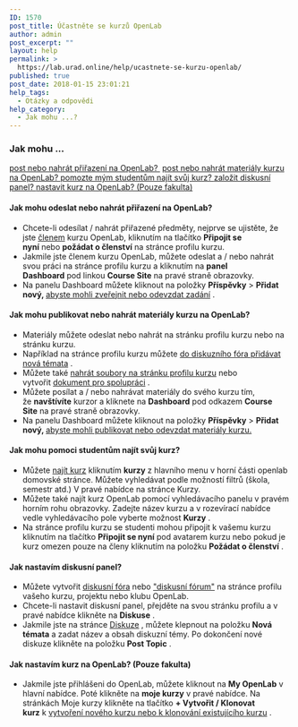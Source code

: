 ```yaml
---
ID: 1570
post_title: Účastněte se kurzů OpenLab
author: admin
post_excerpt: ""
layout: help
permalink: >
  https://lab.urad.online/help/ucastnete-se-kurzu-openlab/
published: true
post_date: 2018-01-15 23:01:21
help_tags:
  - Otázky a odpovědi
help_category:
  - Jak mohu ...?
---
```

<h3>Jak mohu ...</h3>
<a href="https://lab.urad.online/help/ucastnete-se-kurzu-openlab/#postassignments">post nebo nahrát přiřazení na OpenLab? </a>
<a href="https://lab.urad.online/help/ucastnete-se-kurzu-openlab/#postmaterials">post nebo nahrát materiály kurzu na OpenLab?
</a><a href="https://lab.urad.online/help/ucastnete-se-kurzu-openlab/#findcourse">pomozte mým studentům najít svůj kurz?
</a><a href="https://lab.urad.online/help/ucastnete-se-kurzu-openlab/#discussion">založit diskusní panel?
</a><a href="https://lab.urad.online/help/ucastnete-se-kurzu-openlab/#setupcourse">nastavit kurz na OpenLab? (Pouze fakulta)</a><a name="postassignments"></a>
<h4>Jak mohu odeslat nebo nahrát přiřazení na OpenLab?</h4>
<ul>
 	<li>Chcete-li odesílat / nahrát přiřazené předměty, nejprve se ujistěte, že jste <a href="https://lab.urad.online/help/joining-a-course/">členem</a> kurzu OpenLab, kliknutím na tlačítko <strong>Připojit se nyní</strong> nebo <strong>požádat o členství</strong> na stránce profilu kurzu.</li>
 	<li>Jakmile jste členem kurzu OpenLab, můžete odeslat a / nebo nahrát svou práci na stránce profilu kurzu a kliknutím na <strong>panel Dashboard</strong> pod linkou <strong>Course Site</strong> na pravé straně obrazovky.</li>
 	<li>Na panelu Dashboard můžete kliknout na položky <strong>Příspěvky</strong> &gt; <strong>Přidat nový, </strong><a href="https://lab.urad.online/help/writing-a-post/">abyste mohli zveřejnit nebo odevzdat zadání</a> .<a name="postmaterials"></a></li>
</ul>
<h4>Jak mohu publikovat nebo nahrát materiály kurzu na OpenLab?</h4>
<ul>
 	<li>Materiály můžete odeslat nebo nahrát na stránku profilu kurzu nebo na stránku kurzu.</li>
 	<li>Například na stránce profilu kurzu můžete <a href="https://lab.urad.online/help/discussion-forums/">do diskuzního fóra přidávat nová témata</a> .</li>
 	<li>Můžete také <a href="https://lab.urad.online/help/using-files/">nahrát soubory na stránku profilu kurzu</a> nebo vytvořit <a href="https://lab.urad.online/help/using-docs/">dokument pro spolupráci</a> .</li>
 	<li>Můžete posílat a / nebo nahrávat materiály do svého kurzu tím, že <strong>navštívíte</strong> kurzor a kliknete na <strong>Dashboard</strong> pod odkazem <strong>Course Site</strong> na pravé straně obrazovky.</li>
 	<li>Na panelu Dashboard můžete kliknout na položky <strong>Příspěvky</strong> &gt; <strong>Přidat nový, </strong><a href="https://lab.urad.online/help/writing-a-post/">abyste mohli publikovat nebo odevzdat materiály kurzu.</a><a name="findcourse"></a></li>
</ul>
<h4>Jak mohu pomoci studentům najít svůj kurz?</h4>
<ul>
 	<li>Můžete <a href="https://lab.urad.online/help/finding-a-course/">najít kurz</a> kliknutím <strong>kurzy</strong> z hlavního menu v horní části openlab domovské stránce. Můžete vyhledávat podle možností filtrů (škola, semestr atd.) V pravé nabídce na stránce Kurzy.</li>
 	<li>Můžete také najít kurz OpenLab pomocí vyhledávacího panelu v pravém horním rohu obrazovky. Zadejte název kurzu a v rozevírací nabídce vedle vyhledávacího pole vyberte možnost <strong>Kurzy</strong> .</li>
 	<li>Na stránce profilu kurzu se studenti mohou připojit k vašemu kurzu kliknutím na tlačítko <strong>Připojit se nyní</strong> pod avatarem kurzu nebo pokud je kurz omezen pouze na členy kliknutím na položku <strong>Požádat o členství</strong> .<a name="discussion"></a></li>
</ul>
<h4>Jak nastavím diskusní panel?</h4>
<ul>
 	<li>Můžete vytvořit <a href="https://lab.urad.online/help/discussion-forums/">diskusní fóra</a> nebo <a href="https://lab.urad.online/help/discussion-forums/">"diskusní fórum"</a> na stránce profilu vašeho kurzu, projektu nebo klubu OpenLab.</li>
 	<li>Chcete-li nastavit diskusní panel, přejděte na svou stránku profilu a v pravé nabídce klikněte na <strong>Diskuse</strong> .</li>
 	<li>Jakmile jste na stránce <a href="https://lab.urad.online/help/discussion-forums/">Diskuze</a> , můžete klepnout na položku <strong>Nová témata</strong> a zadat název a obsah diskuzní témy. Po dokončení nové diskuze klikněte na položku <strong>Post Topic</strong> .<a name="setupcourse"></a></li>
</ul>
<h4>Jak nastavím kurz na OpenLab? (Pouze fakulta)</h4>
<ul>
 	<li>Jakmile jste přihlášeni do OpenLab, můžete kliknout na <strong>My OpenLab</strong> v hlavní nabídce. Poté klikněte na <strong>moje kurzy</strong> v pravé nabídce. Na stránkách Moje kurzy klikněte na tlačítko <strong>+ Vytvořit / Klonovat kurz</strong> k <a href="https://lab.urad.online/help/creating-a-course-faculty-only/">vytvoření nového kurzu nebo k klonování existujícího kurzu</a> .</li>
</ul>